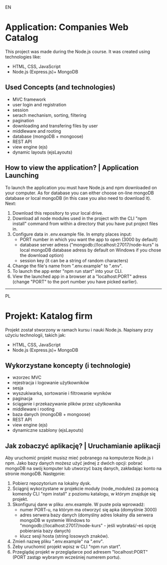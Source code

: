 EN
# Application: Companies Web Catalog
This project was made during the Node.js course. It was created using technologies like:
- HTML, CSS, JavaScript
- Node.js (Express.js)+ MongoDB

## Used Concepts (and technologies)
- MVC framework
- user login and registration
- session
- serach mechanism, sorting, filtering
- pagination
- downloading and transfering files by user
- middleware and rooting
- database (mongoDB + mongoose)
- REST API
- view engine (ejs)
- dynamic layouts (ejsLayouts)

## How to view the application? | Application Launching
To launch the application you must have Node.js and npm downloaded on your computer. As for database you can either choose on-line mongoDB database or local mongoDB (in this case you also need to download it). Next:
1. Download this repository to your local drive.
2. Download all node modules used in the project with the CLI "npm install" command from within a directory that you have put project files in.
3. Configure data in .env.example file. In empty places input:
	- PORT number in which you want the app to open (3000 by default)
	- database server adress ("mongodb://localhost:27017/node-kurs" is local mongoDB database adress by default on Windows if you chose the download option)
	- session key (it can be a string of random characters)
4. Change the file's name from ".env.example" to ".env".
5. To launch the app enter "npm run start" into your CLI.
6. View the launched app in a browser at a "localhost:PORT" adress (change "PORT" to the port number you have picked earlier).


---------------------------------------------------------------------------------------------------

PL

# Projekt: Katalog firm
Projekt został stworzony w ramach kursu i nauki Node.js. Napisany przy użyciu technologii, takich jak:
- HTML, CSS, JavaScript
- Node.js (Express.js)+ MongoDB

## Wykorzystane koncepty (i technologie)
- wzorzec MVC
- rejestracja i logowanie użytkowników
- sesja
- wyszukiwarka, sortowanie i filtrowanie wyników
- paginacja
- ściąganie i przekazywanie plików przez użytkownika
- middleware i rooting
- baza danych (mongoDB + mongoose)
- REST API
- view engine (ejs)
- dynamiczne szablony (ejsLayouts)


## Jak zobaczyć aplikację? | Uruchamianie aplikacji
Aby uruchomić projekt musisz mieć pobranego na komputerze Node.js i npm. Jako bazy danych możesz użyć jednej z dwóch opcji: pobrać mongoDB na swój komputer lub utworzyć bazę danych, zakładając konto na stronie mongoDB. Następnie:
1. Pobierz repozytorium na lokalny dysk.
2. Ściągnij wykorzystane w projekcie moduły (node_modules) za pomocą komendy CLI "npm install" z poziomu katalogu, w którym znajduje się projekt.
3. Skonfiguruj dane w pliku .env.example. W puste pola wprowadź:
	- numer PORT-u, na którym ma otworzyć się apka (domyślnie 3000)
	- adres serwera bazy danych (domyślny adres lokalny dla serwera mongoDB w systemie Windows to "mongodb://localhost:27017/node-kurs" - jeśli wybrałaś/-eś opcję pobierania bazy danych)
	- klucz sesji hosta (string losowych znaków).
4. Zmień nazwę pliku ".env.example" na ".env".
5. Żeby uruchomić projekt wpisz w CLI "npm run start".
6. Przeglądaj projekt w przeglądarce pod adresem "localhost:PORT" (PORT zastąp wybranym wcześniej numerem portu).
